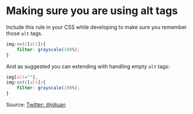 # Making sure you are using alt tags

Include this rule in your CSS while developing to make sure you remember those `alt` tags.

```css
img:not([alt]){
	filter: grayscale(100%);
}
```

And as suggested you can extending with handling empty `alt` tags:

```css
img[alt=""],
img:not([alt]){
	filter: grayscale(100%);
}
```

Source: [Twitter: @jdjuan](https://twitter.com/jdjuan/status/1022301088651853824)
